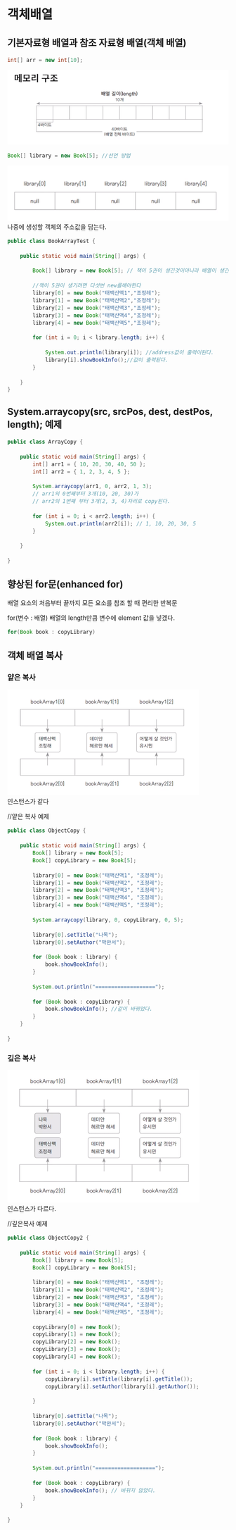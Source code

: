 # 객체배열
## 기본자료형 배열과 참조 자료형 배열(객체 배열)

```java
int[] arr = new int[10];
```
<img src="https://github.com/goheeji/TIL/blob/master/JAVA/array-of-objects/1.png"><br>

```java
Book[] library = new Book[5]; //선언 방법
```
<img src="https://github.com/goheeji/TIL/blob/master/JAVA/array-of-objects/2.png"><br>
나중에 생성할 객체의 주소값을 담는다.

```java
public class BookArrayTest {

	public static void main(String[] args) {

		Book[] library = new Book[5]; // 책이 5권이 생긴것이아니라 배열이 생긴것이다. 
		
		//책이 5권이 생기려면 다섯번 new를해야한다
		library[0] = new Book("태백산맥1","조정레");
		library[1] = new Book("태백산맥2","조정레");
		library[2] = new Book("태백산맥3","조정레");
		library[3] = new Book("태백산맥4","조정레");
		library[4] = new Book("태백산맥5","조정레");

		for (int i = 0; i < library.length; i++) {

			System.out.println(library[i]); //address값이 출력이된다.
			library[i].showBookInfo();//값이 출력된다.
		}

	}
}

```

## System.arraycopy(src, srcPos, dest, destPos, length); 예제

```java
public class ArrayCopy {

	public static void main(String[] args) {
		int[] arr1 = { 10, 20, 30, 40, 50 };
		int[] arr2 = { 1, 2, 3, 4, 5 };

		System.arraycopy(arr1, 0, arr2, 1, 3);
		// arr1의 0번째부터 3개(10, 20, 30)가
		// arr2의 1번째 부터 3개(2, 3, 4)자리로 copy된다.

		for (int i = 0; i < arr2.length; i++) {
			System.out.println(arr2[i]); // 1, 10, 20, 30, 5
		}

	}

}
```

## 향상된 for문(enhanced for)
배열 요소의 처음부터 끝까지 모든 요소를 참조 할 때 편리한 반복문

for(변수 : 배열)
배열의 length만큼 변수에 element 값을 넣겠다. 

```java
for(Book book : copyLibrary)
```


## 객체 배열 복사
### 얕은 복사
<img src="https://github.com/goheeji/TIL/blob/master/JAVA/array-of-objects/3.png"><br>
인스턴스가 같다

//얕은 복사 예제

```java
public class ObjectCopy {

	public static void main(String[] args) {
		Book[] library = new Book[5];
		Book[] copyLibrary = new Book[5];

		library[0] = new Book("태백산맥1", "조정레");
		library[1] = new Book("태백산맥2", "조정레");
		library[2] = new Book("태백산맥3", "조정레");
		library[3] = new Book("태백산맥4", "조정레");
		library[4] = new Book("태백산맥5", "조정레");

		System.arraycopy(library, 0, copyLibrary, 0, 5);

		library[0].setTitle("나목");
		library[0].setAuthor("박완서");

		for (Book book : library) {
			book.showBookInfo();
		}

		System.out.println("===================");

		for (Book book : copyLibrary) {
			book.showBookInfo(); //같이 바뀌었다.
		}
	}

}
```
### 깊은 복사
<img src="https://github.com/goheeji/TIL/blob/master/JAVA/array-of-objects/4.png"><br>
인스턴스가 다르다.

//깊은복사 예제

```java
public class ObjectCopy2 {

	public static void main(String[] args) {
		Book[] library = new Book[5];
		Book[] copyLibrary = new Book[5];

		library[0] = new Book("태백산맥1", "조정레");
		library[1] = new Book("태백산맥2", "조정레");
		library[2] = new Book("태백산맥3", "조정레");
		library[3] = new Book("태백산맥4", "조정레");
		library[4] = new Book("태백산맥5", "조정레");

		copyLibrary[0] = new Book();
		copyLibrary[1] = new Book();
		copyLibrary[2] = new Book();
		copyLibrary[3] = new Book();
		copyLibrary[4] = new Book();

		for (int i = 0; i < library.length; i++) {
			copyLibrary[i].setTitle(library[i].getTitle());
			copyLibrary[i].setAuthor(library[i].getAuthor());

		}

		library[0].setTitle("나목");
		library[0].setAuthor("박완서");

		for (Book book : library) {
			book.showBookInfo();
		}

		System.out.println("===================");

		for (Book book : copyLibrary) {
			book.showBookInfo(); // 바뀌지 않았다.
		}
	}

}


```
